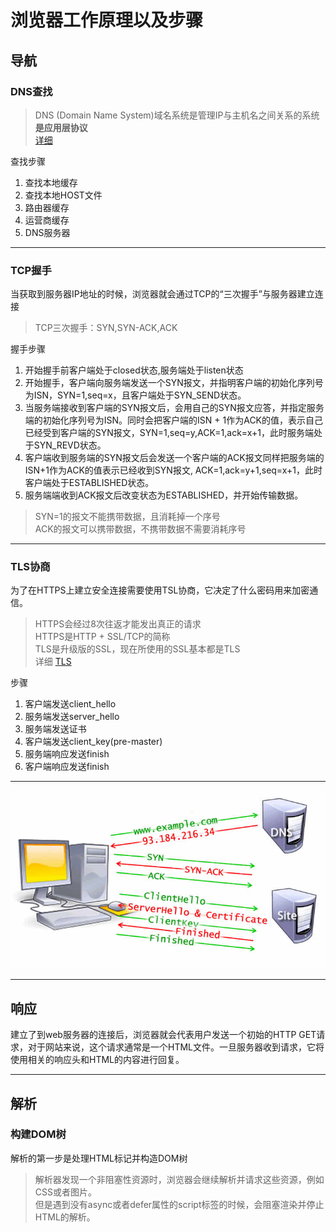 # 浏览器工作原理以及步骤

## 导航

### DNS查找

> DNS (Domain Name System)域名系统是管理IP与主机名之间关系的系统 **是应用层协议**  
> [详细](../net/dns.md)

查找步骤

1. 查找本地缓存
2. 查找本地HOST文件
3. 路由器缓存
4. 运营商缓存
5. DNS服务器

---

### TCP握手

当获取到服务器IP地址的时候，浏览器就会通过TCP的“三次握手”与服务器建立连接

> TCP三次握手：SYN,SYN-ACK,ACK

握手步骤

1. 开始握手前客户端处于closed状态,服务端处于listen状态
2. 开始握手，客户端向服务端发送一个SYN报文，并指明客户端的初始化序列号为ISN，SYN=1,seq=x，且客户端处于SYN_SEND状态。
3. 当服务端接收到客户端的SYN报文后，会用自己的SYN报文应答，并指定服务端的初始化序列号为ISN。同时会把客户端的ISN + 1作为ACK的值，表示自己已经受到客户端的SYN报文，SYN=1,seq=y,ACK=1,ack=x+1，此时服务端处于SYN_REVD状态。
4. 客户端收到服务端的SYN报文后会发送一个客户端的ACK报文同样把服务端的ISN+1作为ACK的值表示已经收到SYN报文, ACK=1,ack=y+1,seq=x+1，此时客户端处于ESTABLISHED状态。
5. 服务端端收到ACK报文后改变状态为ESTABLISHED，并开始传输数据。

> SYN=1的报文不能携带数据，且消耗掉一个序号  
> ACK的报文可以携带数据，不携带数据不需要消耗序号

---

### TLS协商

为了在HTTPS上建立安全连接需要使用TSL协商，它决定了什么密码用来加密通信。

> HTTPS会经过8次往返才能发出真正的请求  
> HTTPS是HTTP + SSL/TCP的简称  
> TLS是升级版的SSL，现在所使用的SSL基本都是TLS  
> 详细 [TLS](../net/tls.md)

步骤

1. 客户端发送client_hello
2. 服务端发送server_hello
3. 服务端发送证书
4. 客户端发送client_key(pre-master)
5. 服务端响应发送finish
6. 客户端响应发送finish

--- 

![详细信息](../imgs/ssl.jpg)

---

## 响应

建立了到web服务器的连接后，浏览器就会代表用户发送一个初始的HTTP GET请求，对于网站来说，这个请求通常是一个HTML文件。一旦服务器收到请求，它将使用相关的响应头和HTML的内容进行回复。

---

## 解析

### 构建DOM树

解析的第一步是处理HTML标记并构造DOM树

> 解析器发现一个非阻塞性资源时，浏览器会继续解析并请求这些资源，例如CSS或者图片。  
> 但是遇到没有async或者defer属性的script标签的时候，会阻塞渲染并停止HTML的解析。


